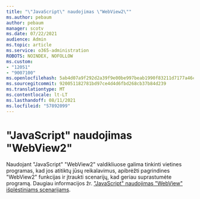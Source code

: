 ```yaml
---
title: "\"JavaScript\" naudojimas \"WebView2\""
ms.author: pebaum
author: pebaum
manager: scotv
ms.date: 07/22/2021
audience: Admin
ms.topic: article
ms.service: o365-administration
ROBOTS: NOINDEX, NOFOLLOW
ms.custom:
- "12051"
- "9007100"
ms.openlocfilehash: 5ab4d07a9f292d2a39f9e00be997beab1990f83211d7177a46cc310effbe4553
ms.sourcegitcommit: 920051182781bd97ce4d4d6fbd268cb37b84d239
ms.translationtype: MT
ms.contentlocale: lt-LT
ms.lasthandoff: 08/11/2021
ms.locfileid: "57892099"
---
```

# <a name="use-javascript-in-webview2"></a>"JavaScript" naudojimas "WebView2"

Naudojant "JavaScript" "WebView2" valdikliuose galima tinkinti vietines programas, kad jos atitiktų jūsų reikalavimus, apibrėžti pagrindines "WebView2" funkcijas ir įtraukti scenarijų, kad geriau suprastumėte programą. Daugiau informacijos žr. ["JavaScript" naudojimas "WebView" išplėstiniams scenarijams](https://docs.microsoft.com/microsoft-edge/webview2/how-to/javascript).
